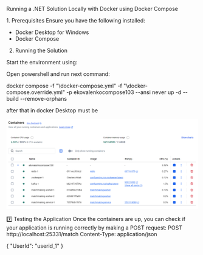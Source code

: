Running a .NET Solution Locally with Docker using Docker Compose

1️.	Prerequisites
Ensure you have the following installed:
- Docker Desktop for Windows
- Docker Compose

2.	Running the Solution

Start the environment using:

Open powershell and run next command:

 docker compose  -f "<Full-path-to-folder-with code>\docker-compose.yml" -f "<Full-path-to-folder-with code>\docker-compose.override.yml" -p ekovalenkocompose103 --ansi never up -d --build --remove-orphans
 
 
after that in docker Desktop must be   

![GitHub Image](https://raw.githubusercontent.com/evgenkovalenko/images/refs/heads/main/dockercompose-1.png)

 
 
 
7️⃣ Testing the Application
Once the containers are up, you can check if your application is running correctly by making a POST request:
POST http://localhost:25331/match
Content-Type: application/json

{
    "UserId": "userid_1"
}



 
 
 

